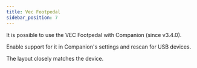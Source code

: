 ```yaml
---
title: Vec Footpedal
sidebar_position: 7
---
```


It is possible to use the VEC Footpedal with Companion (since v3.4.0).

Enable support for it in Companion's settings and rescan for USB devices.

The layout closely matches the device.
